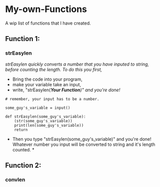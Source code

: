# My-own-Functions
A wip list of functions that I have created.

## Function 1:

### strEasylen

*strEasylen quickly converts a number that you have inputed to string, before counting the length. To do this you first,*

* Bring the code into your program,
* make your variable take an input,
* write, "strEasylen(****Your Function***)" and you're done!*

```
# remember, your input has to be a number.

some_guy's_variable = input()

def strEasylen(some_guy's_variable):
    (str(some_guy's_variable))
    print(len(some_guy's_variable))
    return
```

* Then you type "strEasylen(some_guy's_variable)" and you're done! Whatever number you input will be converted to string and it's length counted. *

## Function 2:

### convlen
